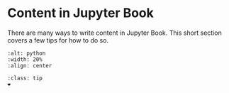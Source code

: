 Content in Jupyter Book
=======================

There are many ways to write content in Jupyter Book. This short section
covers a few tips for how to do so.

```{image} ../assets/fig/python.png
:alt: python
:width: 20%
:align: center
```

```{admonition} Learning goals
:class: tip
❤
```